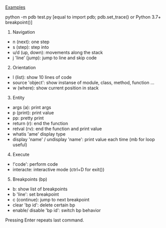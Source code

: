 [Examples](https://zen.yandex.ru/media/id/5f33070dfb3f292f3d71ac2f/otladka-python-s-pomosciu-pdb-5f4a3691aec899427dfdadf7?utm_source=serp)

python -m pdb test.py
[equal to import pdb; pdb.set_trace() or Python 3.7+ breakpoint()]
1. Navigation
  - n (next): one step
  - s (step): step into
  - u/d (up, down): movements along the stack 
  - j 'line' (jump): jump to line and skip code
2. Orientation
  - l (list): show 10 lines of code
  - source 'object': show instanse of module, class, method, function ...
  - w (where): show current position in stack
3. Entity
  - args (a): print args
  - p (print): print value
  - pp: pretty print
  - return (r): end the function
  - retval (rv): end the function and print value
  - whatis 'ame' display type
  - display 'name' / undisplay 'name': print value each time (mb for loop useful)
 4. Execute
  - !'code': perform code
  - interacte: interactive mode (ctrl+D for exit())
 5. Breakpoints (bp)
  - b: show list of breakpoints
  - b 'line': set breakpoint
  - c (continue): jump to next breakpoint
  - clear 'bp id': delete certain bp
  - enable/ disable 'bp id': switch bp behavior

Pressing Enter repeats last command.
